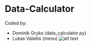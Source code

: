 # Data-Calculator
Coded by:
- Dominik Gryko (data_calculator.py)
- Lukas Valaitis (menu)
![alt text](https://github.com/Dominik_Gryko/Data-Calculator/blob/master/images/image.jpg?raw=true)
